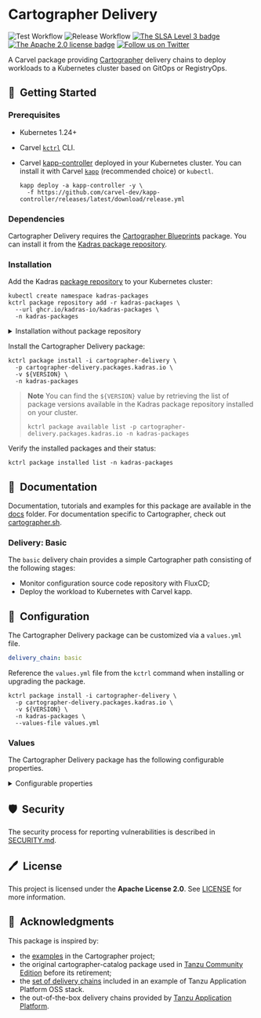 # Cartographer Delivery

![Test Workflow](https://github.com/kadras-io/cartographer-delivery/actions/workflows/test.yml/badge.svg)
![Release Workflow](https://github.com/kadras-io/cartographer-delivery/actions/workflows/release.yml/badge.svg)
[![The SLSA Level 3 badge](https://slsa.dev/images/gh-badge-level3.svg)](https://slsa.dev/spec/v0.1/levels)
[![The Apache 2.0 license badge](https://img.shields.io/badge/License-Apache_2.0-blue.svg)](https://opensource.org/licenses/Apache-2.0)
[![Follow us on Twitter](https://img.shields.io/static/v1?label=Twitter&message=Follow&color=1DA1F2)](https://twitter.com/kadrasIO)

A Carvel package providing [Cartographer](https://cartographer.sh) delivery chains to deploy workloads to a Kubernetes cluster based on GitOps or RegistryOps.

## 🚀&nbsp; Getting Started

### Prerequisites

* Kubernetes 1.24+
* Carvel [`kctrl`](https://carvel.dev/kapp-controller/docs/latest/install/#installing-kapp-controller-cli-kctrl) CLI.
* Carvel [kapp-controller](https://carvel.dev/kapp-controller) deployed in your Kubernetes cluster. You can install it with Carvel [`kapp`](https://carvel.dev/kapp/docs/latest/install) (recommended choice) or `kubectl`.

  ```shell
  kapp deploy -a kapp-controller -y \
    -f https://github.com/carvel-dev/kapp-controller/releases/latest/download/release.yml
  ```

### Dependencies

Cartographer Delivery requires the [Cartographer Blueprints](https://github.com/kadras-io/cartographer-blueprints) package. You can install it from the [Kadras package repository](https://github.com/kadras-io/kadras-packages).

### Installation

Add the Kadras [package repository](https://github.com/kadras-io/kadras-packages) to your Kubernetes cluster:

  ```shell
  kubectl create namespace kadras-packages
  kctrl package repository add -r kadras-packages \
    --url ghcr.io/kadras-io/kadras-packages \
    -n kadras-packages
  ```

<details><summary>Installation without package repository</summary>
The recommended way of installing the Cartographer Delivery package is via the Kadras <a href="https://github.com/kadras-io/kadras-packages">package repository</a>. If you prefer not using the repository, you can add the package definition directly using <a href="https://carvel.dev/kapp/docs/latest/install"><code>kapp</code></a> or <code>kubectl</code>.

  ```shell
  kubectl create namespace kadras-packages
  kapp deploy -a cartographer-delivery-package -n kadras-packages -y \
    -f https://github.com/kadras-io/cartographer-delivery/releases/latest/download/metadata.yml \
    -f https://github.com/kadras-io/cartographer-delivery/releases/latest/download/package.yml
  ```
</details>

Install the Cartographer Delivery package:

  ```shell
  kctrl package install -i cartographer-delivery \
    -p cartographer-delivery.packages.kadras.io \
    -v ${VERSION} \
    -n kadras-packages
  ```

> **Note**
> You can find the `${VERSION}` value by retrieving the list of package versions available in the Kadras package repository installed on your cluster.
> 
>   ```shell
>   kctrl package available list -p cartographer-delivery.packages.kadras.io -n kadras-packages
>   ```

Verify the installed packages and their status:

  ```shell
  kctrl package installed list -n kadras-packages
  ```

## 📙&nbsp; Documentation

Documentation, tutorials and examples for this package are available in the [docs](docs) folder.
For documentation specific to Cartographer, check out [cartographer.sh](https://cartographer.sh).

### Delivery: Basic

The `basic` delivery chain provides a simple Cartographer path consisting of the following stages:

* Monitor configuration source code repository with FluxCD;
* Deploy the workload to Kubernetes with Carvel kapp.

## 🎯&nbsp; Configuration

The Cartographer Delivery package can be customized via a `values.yml` file.

  ```yaml
  delivery_chain: basic
  ```

Reference the `values.yml` file from the `kctrl` command when installing or upgrading the package.

  ```shell
  kctrl package install -i cartographer-delivery \
    -p cartographer-delivery.packages.kadras.io \
    -v ${VERSION} \
    -n kadras-packages \
    --values-file values.yml
  ```

### Values

The Cartographer Delivery package has the following configurable properties.

<details><summary>Configurable properties</summary>

| Config | Default | Description |
|-------|-------------------|-------------|
| `delivery_chain` | `basic` | The type of delivery chain to use when deploying workloads. Options: `basic`. |
| `service_account` | `default` | The default `ServiceAccount` used by the delivery chain. |
| `git_access_secret` | `git-secret` | The Secret containing authentication credentials for the Git repository. |

</details>

## 🛡️&nbsp; Security

The security process for reporting vulnerabilities is described in [SECURITY.md](SECURITY.md).

## 🖊️&nbsp; License

This project is licensed under the **Apache License 2.0**. See [LICENSE](LICENSE) for more information.

## 🙏&nbsp; Acknowledgments

This package is inspired by:

* the [examples](https://github.com/vmware-tanzu/cartographer/tree/main/examples) in the Cartographer project;
* the original cartographer-catalog package used in [Tanzu Community Edition](https://github.com/vmware-tanzu/community-edition) before its retirement;
* the [set of delivery chains](https://github.com/vrabbi/tap-oss/tree/main/packages/ootb-supply-chains) included in an example of Tanzu Application Platform OSS stack.
* the out-of-the-box delivery chains provided by [Tanzu Application Platform](https://tanzu.vmware.com/application-platform).
